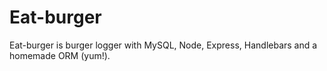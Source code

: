 # Eat-burger

Eat-burger is burger logger with MySQL, Node, Express, Handlebars and a homemade ORM (yum!).